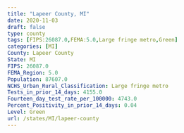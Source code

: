 ```yaml
---
title: "Lapeer County, MI"
date: 2020-11-03
draft: false
type: county
tags: [FIPS:26087.0,FEMA:5.0,Large fringe metro,Green]
categories: [MI]
County: Lapeer County
State: MI
FIPS: 26087.0
FEMA_Region: 5.0
Population: 87607.0
NCHS_Urban_Rural_Classification: Large fringe metro
Tests_in_prior_14_days: 4155.0
Fourteen_day_test_rate_per_100000: 4743.0
Percent_Positivity_in_prior_14_days: 0.04
Level: Green
url: /states/MI/lapeer-county
---
```



